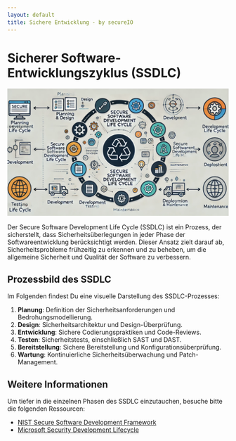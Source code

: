 ```yaml
---
layout: default
title: Sichere Entwicklung - by secureIO
---
```


# Sicherer Software-Entwicklungszyklus (SSDLC)

<img src="./images/ssdlc.png" class="pure-img-responsive">

Der Secure Software Development Life Cycle (SSDLC) ist ein Prozess, der sicherstellt, dass Sicherheitsüberlegungen in jeder Phase der Softwareentwicklung berücksichtigt werden. Dieser Ansatz zielt darauf ab, Sicherheitsprobleme frühzeitig zu erkennen und zu beheben, um die allgemeine Sicherheit und Qualität der Software zu verbessern.

## Prozessbild des SSDLC

Im Folgenden findest Du eine visuelle Darstellung des SSDLC-Prozesses:

1. **Planung**: Definition der Sicherheitsanforderungen und Bedrohungsmodellierung.
2. **Design**: Sicherheitsarchitektur und Design-Überprüfung.
3. **Entwicklung**: Sichere Codierungspraktiken und Code-Reviews.
4. **Testen**: Sicherheitstests, einschließlich SAST und DAST.
5. **Bereitstellung**: Sichere Bereitstellung und Konfigurationsüberprüfung.
6. **Wartung**: Kontinuierliche Sicherheitsüberwachung und Patch-Management.

## Weitere Informationen

Um tiefer in die einzelnen Phasen des SSDLC einzutauchen, besuche bitte die folgenden Ressourcen:

- [NIST Secure Software Development Framework](https://csrc.nist.gov/publications/detail/sp/800-218/final)
- [Microsoft Security Development Lifecycle](https://www.microsoft.com/en-us/securityengineering/sdl)

<!-- ---

Weitere Themen auf unserer Website:

- [DevSecOps](/devsecops/)
- [AppSec Area](/appsec-area/)
- [Threatmodeling](/threatmodeling/)
- [SAST/SCA](/sast-sca/)
- [Container Security, Distroless](/container-security/)
- [AppSec Programs](/appsec-programs/)
- [Security Champion Programs](/security-champion-programs/)
- [OWASP (SAMM, ASVS etc.)](/owasp/)
 -->

